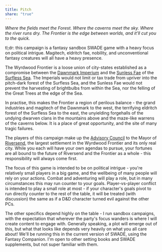 ```yaml
---
title: Pitch
share: "true"
---
```

*Where the fields meet the Forest. Where the caverns meet the sky. Where the river runs dry. The Frontier is the edge between worlds, and it'll cut you to the quick.*

tl;dr: this campaign is a fantasy sandbox SWADE game with a heavy focus on political intrigue. Magitech, eldritch fae, nobility, and unconventional fantasy creatures will all have a heavy presence.

The Wyrdwood Frontier is a loose union of city-states established as a compromise between the [Dawnmark Imperium](./Dawnmark%20Imperium.md) and the [Sunless Fae](Sunless%2520Fae.md#) of the [Surfless Sea](Surfless%2520Sea.md#). The Imperials would not limit or tax trade from upriver into the pitch-dark forest of the Surfless Sea, and the Sunless Fae would not prevent the harvesting of brightbulbs from within the Sea, nor the felling of the Great Trees at the edge of the Sea.

In practise, this makes the Frontier a region of perilous balance - the grand industries and magitech of the Dawnmark to the west, the terrifying eldritch forest of the Surfless Sea to the east, the unyielding forgehalls of the undying dwarven clans in the mountains above and the maze-like warrens of the caverns below. It is a place of great opportunity, and the site of many tragic failures.

The players of this campaign make up the [Advisory Council](Advisory%20Council.md) to the Mayor of [Riversend](Riversend.md), the largest settlement in the Wyrdwood Frontier and its only real city. While you each will have your own agendas to pursue, your fortunes are all bound to the future of Riversend and the Frontier as a whole - this responsibility will always come first.

The focus of this game is intended to be on political intrigue - you're relatively small players in a big game, and the wellbeing of many people will rely on your actions. Combat and adventuring will play a role, but in many circumstances this may run counter to your goals. Player-vs-player conflict is intended to play a small role at most - if your character's goals pivot to run directly counter to the rest of the table, it will be treated (with discussion) the same as if a D&D character turned evil against the other PCs.

The other specifics depend highly on the table - I run sandbox campaigns, with the expectation that wherever the party's focus wanders is where I will create content to engage with. Generally speaking, a plot will emerge out of this, but what that looks like depends very heavily on what you all care about! We'll be running this in the current version of SWADE, using the Fantasy Companion. I'm open to other setting books and SWADE supplements, but not super familiar with them.